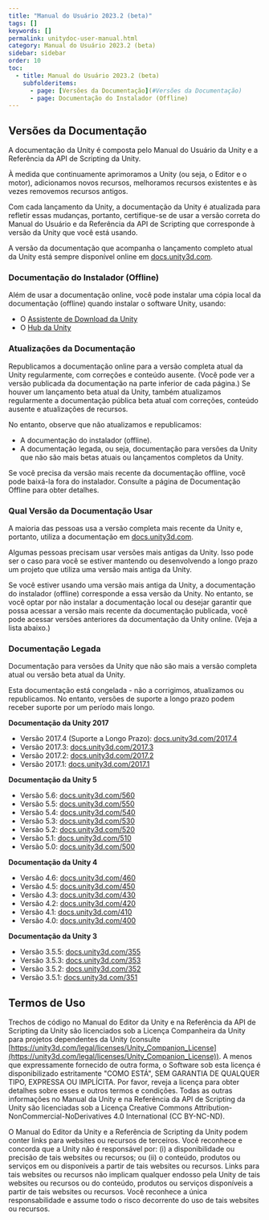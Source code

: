 ```yaml
---
title: "Manual do Usuário 2023.2 (beta)"
tags: []
keywords: []
permalink: unitydoc-user-manual.html
category: Manual do Usuário 2023.2 (beta)
sidebar: sidebar
order: 10
toc:
  - title: Manual do Usuário 2023.2 (beta)
    subfolderitems:
      - page: [Versões da Documentação](#Versões da Documentação)
      - page: Documentação do Instalador (Offline)
---
```


## Versões da Documentação

A documentação da Unity é composta pelo Manual do Usuário da Unity e a Referência da API de Scripting da Unity.

À medida que continuamente aprimoramos a Unity (ou seja, o Editor e o motor), adicionamos novos recursos, melhoramos recursos existentes e às vezes removemos recursos antigos.

Com cada lançamento da Unity, a documentação da Unity é atualizada para refletir essas mudanças, portanto, certifique-se de usar a versão correta do Manual do Usuário e da Referência da API de Scripting que corresponde à versão da Unity que você está usando.

A versão da documentação que acompanha o lançamento completo atual da Unity está sempre disponível online em [docs.unity3d.com](https://docs.unity3d.com/).

### Documentação do Instalador (Offline)

Além de usar a documentação online, você pode instalar uma cópia local da documentação (offline) quando instalar o software Unity, usando:

* O [Assistente de Download da Unity](https://docs.unity3d.com/2023.2/Documentation/Manual/InstallingUnity.html)
* O [Hub da Unity](https://docs.unity3d.com/hub/manual/index.html)

### Atualizações da Documentação

Republicamos a documentação online para a versão completa atual da Unity regularmente, com correções e conteúdo ausente. (Você pode ver a versão publicada da documentação na parte inferior de cada página.)
Se houver um lançamento beta atual da Unity, também atualizamos regularmente a documentação pública beta atual com correções, conteúdo ausente e atualizações de recursos.

No entanto, observe que não atualizamos e republicamos:

* A documentação do instalador (offline).
* A documentação legada, ou seja, documentação para versões da Unity que não são mais betas atuais ou lançamentos completos da Unity.

Se você precisa da versão mais recente da documentação offline, você pode baixá-la fora do instalador. Consulte a página de Documentação Offline para obter detalhes.

### Qual Versão da Documentação Usar

A maioria das pessoas usa a versão completa mais recente da Unity e, portanto, utiliza a documentação em [docs.unity3d.com](https://docs.unity3d.com/).

Algumas pessoas precisam usar versões mais antigas da Unity. Isso pode ser o caso para você se estiver mantendo ou desenvolvendo a longo prazo um projeto que utiliza uma versão mais antiga da Unity.

Se você estiver usando uma versão mais antiga da Unity, a documentação do instalador (offline) corresponde a essa versão da Unity. No entanto, se você optar por não instalar a documentação local ou desejar garantir que possa acessar a versão mais recente da documentação publicada, você pode acessar versões anteriores da documentação da Unity online. (Veja a lista abaixo.)

### Documentação Legada

Documentação para versões da Unity que não são mais a versão completa atual ou versão beta atual da Unity.

Esta documentação está congelada - não a corrigimos, atualizamos ou republicamos. No entanto, versões de suporte a longo prazo podem receber suporte por um período mais longo.

**Documentação da Unity 2017**

* Versão 2017.4 (Suporte a Longo Prazo): [docs.unity3d.com/2017.4](https://docs.unity3d.com/2017.4/Documentation/Manual/index.html)
* Versão 2017.3: [docs.unity3d.com/2017.3](https://docs.unity3d.com/2017.3/Documentation/Manual/index.html)
* Versão 2017.2: [docs.unity3d.com/2017.2](https://docs.unity3d.com/2017.2/Documentation/Manual/index.html)
* Versão 2017.1: [docs.unity3d.com/2017.1](https://docs.unity3d.com/2017.1/Documentation/Manual/index.html)

**Documentação da Unity 5**

* Versão 5.6: [docs.unity3d.com/560](https://docs.unity3d.com/560)
* Versão 5.5: [docs.unity3d.com/550](https://docs.unity3d.com/550)
* Versão 5.4: [docs.unity3d.com/540](https://docs.unity3d.com/540)
* Versão 5.3: [docs.unity3d.com/530](https://docs.unity3d.com/530)
* Versão 5.2: [docs.unity3d.com/520](https://docs.unity3d.com/520)
* Versão 5.1: [docs.unity3d.com/510](https://docs.unity3d.com/510)
* Versão 5.0: [docs.unity3d.com/500](https://docs.unity3d.com/500)

**Documentação da Unity 4**

* Versão 4.6: [docs.unity3d.com/460](https://docs.unity3d.com/460)
* Versão 4.5: [docs.unity3d.com/450](https://docs.unity3d.com/450)
* Versão 4.3: [docs.unity3d.com/430](https://docs.unity3d.com/430)
* Versão 4.2: [docs.unity3d.com/420](https://docs.unity3d.com/420)
* Versão 4.1: [docs.unity3d.com/410](https://docs.unity3d.com/410)
* Versão 4.0: [docs.unity3d.com/400](https://docs.unity3d.com/400)

**Documentação da Unity 3**

* Versão 3.5.5: [docs.unity3d.com/355](https://docs.unity3d.com/355)
* Versão 3.5.3: [docs.unity3d.com/353](https://docs.unity3d.com/353)
* Versão 3.5.2: [docs.unity3d.com/352](https://docs.unity3d.com/352)
* Versão 3.5.1: [docs.unity3d.com/351](https://docs.unity3d.com/351)

## Termos de Uso

Trechos de código no Manual do Editor da Unity e na Referência da API de Scripting da Unity são licenciados sob a Licença Companheira da Unity para projetos dependentes da Unity (consulte [https://unity3d.com/legal/licenses/Unity_Companion_License](https://unity3d.com/legal/licenses/Unity_Companion_License)). A menos que expressamente fornecido de outra forma, o Software sob esta licença é disponibilizado estritamente "COMO ESTÁ", SEM GARANTIA DE QUALQUER TIPO, EXPRESSA OU IMPLÍCITA. Por favor, reveja a licença para obter detalhes sobre esses e outros termos e condições. Todas as outras informações no Manual da Unity e na Referência da API de Scripting da Unity são licenciadas sob a Licença Creative Commons Attribution-NonCommercial-NoDerivatives 4.0 International (CC BY-NC-ND).

O Manual do Editor da Unity e a Referência de Scripting da Unity podem conter links para websites ou recursos de terceiros. Você reconhece e concorda que a Unity não é responsável por: (i) a disponibilidade ou precisão de tais websites ou recursos; ou (ii) o conteúdo, produtos ou serviços em ou disponíveis a partir de tais websites ou recursos. Links para tais websites ou recursos não implicam qualquer endosso pela Unity de tais websites ou recursos ou do conteúdo, produtos ou serviços disponíveis a partir de tais websites ou recursos. Você reconhece a única responsabilidade e assume todo o risco decorrente do uso de tais websites ou recursos.